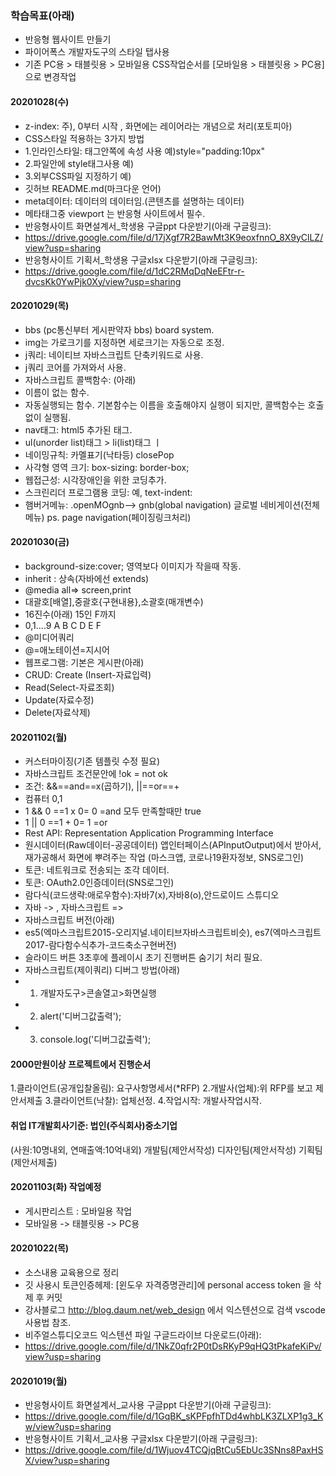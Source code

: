 ### 학습목표(아래)

- 반응형 웹사이트 만들기
- 파이어폭스 개발자도구의 스타일 탭사용
- 기존 PC용 > 태블릿용 > 모바일용 CSS작업순서를 [모바일용 > 태블릿용 > PC용] 으로 변경작업

#### 20201028(수)
- z-index: 주), 0부터 시작 , 화면에는 레이어라는 개념으로 처리(포토피아)
- CSS스타일 적용하는 3가지 방법
- 1.인라인스타일: 태그안쪽에 속성 사용 
    예)style="padding:10px"
- 2.파일안에 style태그사용 
    예)<style>내부스타일 주기</style>
- 3.외부CSS파일 지정하기 
    예)<link href="css파일위치"/>
- 깃허브 README.md(마크다운 언어)
- meta데이터: 데이터의 데이터임.(콘텐츠를 설명하는 데이터)
- 메타태그중 viewport 는 반응형 사이트에서 필수.
- 반응형사이트 화면설계서_학생용 구글ppt 다운받기(아래 구글링크):
- https://drive.google.com/file/d/17jXgf7R2BawMt3K9eoxfnnO_8X9yClLZ/view?usp=sharing
- 반응형사이트 기획서_학생용 구글xlsx 다운받기(아래 구글링크):
- https://drive.google.com/file/d/1dC2RMqDqNeEFtr-r-dvcsKk0YwPjk0Xy/view?usp=sharing

#### 20201029(목)
- bbs (pc통신부터 게시판약자 bbs) board system.
- img는 가로크기를 지정하면 세로크기는 자동으로 조정.
- j쿼리: 네이티브 자바스크립트 단축키워드로 사용.
- j쿼리 코어를 가져와서 사용.
- 자바스크립트 콜백함수: (아래)
- 이름이 없는 함수.
- 자동실행되는 함수. 기본함수는 이름을 호출해야지 
실행이 되지만, 콜백함수는 호출없이 실행됨.
- nav태그: html5 추가된 태그.
- ul(unorder list)태그 > li(list)태그 ㅣ
- 네이밍규칙: 카멜표기(낙타등) closePop
- 사각형 영역 크기: box-sizing: border-box;
- 웹접근성: 시각장애인을 위한 코딩추가.
- 스크린리더 프로그램용 코딩: 예, text-indent:
- 햄버거메뉴: .openMOgnb--> gnb(global navigation)
글로벌 네비게이션(전체메뉴)
ps. page navigation(페이징링크처리)

#### 20201030(금)
- background-size:cover; 영역보다 이미지가 작을때 작동.
- inherit : 상속(자바에선 extends)
- @media all=> screen,print
- 대괄호[배열],중괄호{구현내용},소괄호(매개변수)
- 16진수(아래) 15인 F까지
- 0,1....9 A B C D E F
- @미디어쿼리
- @=애노테이션=지시어
- 웹프로그램: 기본은 게시판(아래)
- CRUD: Create (Insert-자료입력)
- Read(Select-자료조회)
- Update(자료수정)
- Delete(자료삭제)

#### 20201102(월)
- 커스터마이징(기존 템플릿 수정 필요)
- 자바스크립트 조건문안에 !ok = not ok
- 조건: &&==and==x(곱하기), ||==or==+
- 컴퓨터 0,1
- 1 && 0 ==1 x 0= 0 =and 모두 만족할때만 true
- 1 || 0 ==1 + 0= 1 =or 
- Rest API: Representation Application Programming Interface
- 원시데이터(Raw데이터-공공데이터)
앱인터페이스(APInputOutput)에서 받아서, 재가공해서 화면에 뿌려주는 작업
(마스크앱, 코로나19환자정보, SNS로그인)
- 토큰: 네트워크로 전송되는 조각 데이터.
- 토큰: OAuth2.0인증데이터(SNS로그인)
- 람다식(코드생략:애로우함수):자바7(x),자바8(o),안드로이드 스튜디오
- 자바 -> , 자바스크립트 =>
- 자바스크립트 버전(아래)
- es5(엑마스크립트2015-오리지널.네이티브자바스크립트비슷), es7(엑마스크립트2017-람다함수식추가-코드축소구현버전)
- 슬라이드 버튼 3초후에 플레이시 초기 진행버튼 숨기기 처리 필요.
- 자바스크립트(제이쿼리) 디버그 방법(아래)
- 1. 개발자도구>콘솔열고>화면실행
- 2. alert('디버그값출력');
- 3. console.log('디버그값출력');

#### 2000만원이상 프로젝트에서 진행순서
1.클라이언트(공개입찰올림):
요구사항명세서(*RFP)
2.개발사(업체):위 RFP를 보고 제안서제출
3.클라이언트(낙찰): 업체선정.
4.작업시작: 개발사작업시작.

#### 취업 IT개발회사기준: 법인(주식회사)중소기업
(사원:10명내외, 연매출액:10억내외)
개발팀(제안서작성)
디자인팀(제안서작성)
기획팀(제안서제출)

#### 20201103(화) 작업예정
- 게시판리스트 : 모바일용 작업
- 모바일용 -> 태블릿용 -> PC용



#### 20201022(목)

- 소스내용 교육용으로 정리
- 깃 사용시 토큰인증헤제: [윈도우 자격증명관리]에 personal access token 을 삭제 후 커밋
- 강사블로그 http://blog.daum.net/web_design 에서 익스텐션으로 검색 vscode 사용법 참조.
- 비주얼스튜디오코드 익스텐션 파일 구글드라이브 다운로드(아래):
- https://drive.google.com/file/d/1NkZ0qfr2P0tDsRKyP9qHQ3tPkafeKiPv/view?usp=sharing

#### 20201019(월)

- 반응형사이트 화면설계서_교사용 구글ppt 다운받기(아래 구글링크):
- https://drive.google.com/file/d/1GqBK_sKPFpfhTDd4whbLK3ZLXP1g3_Kw/view?usp=sharing
- 반응형사이트 기획서_교사용 구글xlsx 다운받기(아래 구글링크):
- https://drive.google.com/file/d/1Wjuov4TCQjqBtCu5EbUc3SNns8PaxHSX/view?usp=sharing
